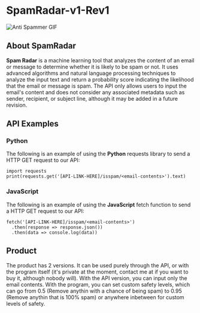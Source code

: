 # SpamRadar-v1-Rev1

![Anti Spammer GIF](https://external-content.duckduckgo.com/iu/?u=https%3A%2F%2Fsteemitimages.com%2F0x0%2Fhttps%3A%2F%2Fmedia.giphy.com%2Fmedia%2F26uXNEHznsAMFCRby%2Fgiphy.gif&f=1&nofb=1&ipt=5bada98c60362263d88e9f0e701d8d2abce3177726127e48d3650c68c1095e24&ipo=images)

## About SpamRadar
**Spam Radar** is a machine learning tool that analyzes the content of an email or message to determine whether it is likely to be spam or not. It uses advanced algorithms and natural language processing techniques to analyze the input text and return a probability score indicating the likelihood that the email or message is spam. The API only allows users to input the email's content and does not consider any associated metadata such as sender, recipient, or subject line, although it may be added in a future revision.

## API Examples
### Python
The following is an example of using the **Python** requests library to send a HTTP GET request to our API:
``` 
import requests
print(requests.get('[API-LINK-HERE]/isspam/<email-contents>').text)
```
### JavaScript
The following is an example of using the **JavaScript** fetch function to send a HTTP GET request to our API:
```
fetch('[API-LINK-HERE]/isspam/<email-contents>')
  .then(response => response.json())
  .then(data => console.log(data))
```

## Product
The product has 2 versions. It can be used purely through the API, or with the program itself (it's private at the moment, contact me at <email> if you want to buy it, although nobody will). With the API version, you can input only the email contents. With the program, you can set custom safety levels, which can go from 0.5 (Remove anythin with a chance of being spam) to 0.95 (Remove anythin that is 100% spam) or anywhere inbetween for custom levels of safety.
